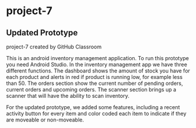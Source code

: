 # project-7
## Updated Prototype
project-7 created by GitHub Classroom

This is an android inventory management application. To run this prototype you need Android Studio. In the inventory management app we have three different functions. The dashboard shows the amount of stock you have for each product and alerts in red if product is running low, for example less than 50. The orders section show the current number of pending orders, current orders and upcoming orders. The scanner section brings up a scanner that will have the ability to scan inventory.

For the updated prototype, we added some features, including a recent activity button for every item and color coded  each item to indicate if they are moveable or non-moveable. 
